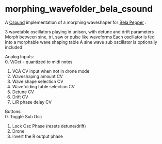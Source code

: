 # morphing_wavefolder_bela_csound

A [Csound](https://csound.com) implementation of a morphing waveshaper for [Bela Pepper](https://learn.bela.io/products/modular/pepper/) .

3 wavetable oscillators playing in unison, with detune and drift parameters
Morph between sine, tri, saw or pulse like waveforms
Each oscillator is fed into a morphable wave shaping table
A sine wave sub oscillator is optionally included

Analog Inputs:  
  0. V/Oct - quantized to midi notes  
  1. VCA CV input when not in drone mode  
  2. Waveshaping amount CV
  3. Wave shape selection CV
  4. Wavefolding table selection CV
  5. Detune CV
  6. Drift CV
  7. L/R phase delay CV

Buttons:  
  0. Toggle Sub Osc
  1. Lock Osc Phase (resets detune/drift)
  2. Drone
  3. Invert the R output phase
